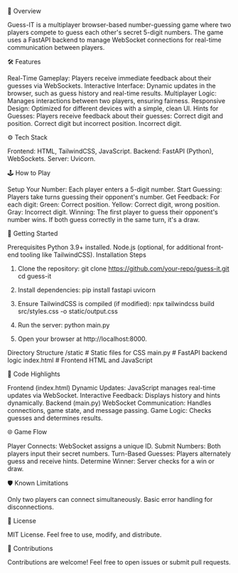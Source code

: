 📖 Overview

Guess-IT is a multiplayer browser-based number-guessing game where two players compete to guess each other's secret 5-digit numbers. 
The game uses a FastAPI backend to manage WebSocket connections for real-time communication between players.

🛠 Features

Real-Time Gameplay: Players receive immediate feedback about their guesses via WebSockets.
Interactive Interface: Dynamic updates in the browser, such as guess history and real-time results.
Multiplayer Logic: Manages interactions between two players, ensuring fairness.
Responsive Design: Optimized for different devices with a simple, clean UI.
Hints for Guesses: Players receive feedback about their guesses:
Correct digit and position.
Correct digit but incorrect position.
Incorrect digit.

⚙️ Tech Stack

Frontend: HTML, TailwindCSS, JavaScript.
Backend: FastAPI (Python), WebSockets.
Server: Uvicorn.

🕹 How to Play

Setup Your Number: Each player enters a 5-digit number.
Start Guessing: Players take turns guessing their opponent's number.
Get Feedback: For each digit:
Green: Correct position.
Yellow: Correct digit, wrong position.
Gray: Incorrect digit.
Winning: The first player to guess their opponent's number wins. If both guess correctly in the same turn, it's a draw.

🚀 Getting Started

Prerequisites
Python 3.9+ installed.
Node.js (optional, for additional front-end tooling like TailwindCSS).
Installation Steps

1. Clone the repository:
git clone https://github.com/your-repo/guess-it.git
cd guess-it

2. Install dependencies:
pip install fastapi uvicorn

3. Ensure TailwindCSS is compiled (if modified):
npx tailwindcss build src/styles.css -o static/output.css

4. Run the server:
python main.py

5. Open your browser at http://localhost:8000.

Directory Structure
/static         # Static files for CSS
main.py         # FastAPI backend logic
index.html      # Frontend HTML and JavaScript

📂 Code Highlights

Frontend (index.html)
Dynamic Updates: JavaScript manages real-time updates via WebSocket.
Interactive Feedback: Displays history and hints dynamically.
Backend (main.py)
WebSocket Communication: Handles connections, game state, and message passing.
Game Logic: Checks guesses and determines results.

🌐 Game Flow

Player Connects: WebSocket assigns a unique ID.
Submit Numbers: Both players input their secret numbers.
Turn-Based Guesses: Players alternately guess and receive hints.
Determine Winner: Server checks for a win or draw.

🛡 Known Limitations

Only two players can connect simultaneously.
Basic error handling for disconnections.

📜 License

MIT License. Feel free to use, modify, and distribute.

🤝 Contributions

Contributions are welcome! Feel free to open issues or submit pull requests.
